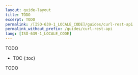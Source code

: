 ```yaml
---
layout: guide-layout
title: TODO
excerpt: TODO
permalink: /[ISO-639-1_LOCALE_CODE]/guides/curl-rest-api
permalink_without_prefix: /guides/curl-rest-api
lang: [ISO-639-1_LOCALE_CODE]
---
```


TODO

* TOC
{:toc}

TODO
